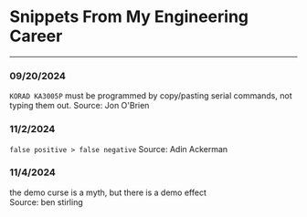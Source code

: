 # Snippets From My Engineering Career

---

### 09/20/2024

`KORAD KA3005P` must be programmed by copy/pasting serial commands, not typing them out.
Source: Jon O'Brien

### 11/2/2024

`false positive > false negative`
Source: Adin Ackerman

### 11/4/2024

the demo curse is a myth, but there is a demo effect  
Source: ben stirling
